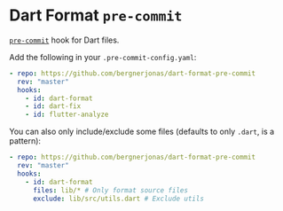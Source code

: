 # Dart Format `pre-commit`

[`pre-commit`](https://pre-commit.com) hook for Dart files.

Add the following in your `.pre-commit-config.yaml`:
```yaml
- repo: https://github.com/bergnerjonas/dart-format-pre-commit
  rev: "master"
  hooks:
    - id: dart-format
    - id: dart-fix
    - id: flutter-analyze
```

You can also only include/exclude some files (defaults to only `.dart`, is a pattern):

```yaml
- repo: https://github.com/bergnerjonas/dart-format-pre-commit
  rev: "master"
  hooks:
    - id: dart-format
      files: lib/* # Only format source files
      exclude: lib/src/utils.dart # Exclude utils
```

